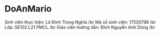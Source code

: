 # DoAnMario

Sinh viên thực hiện: Lê Đình Trọng Nghĩa /br
Mã số sinh viên: 17520798 /br
Lớp: SE102.L21.PMCL /br
Giáo viên hướng dẫn: Đinh Nguyễn Anh Dũng /br
